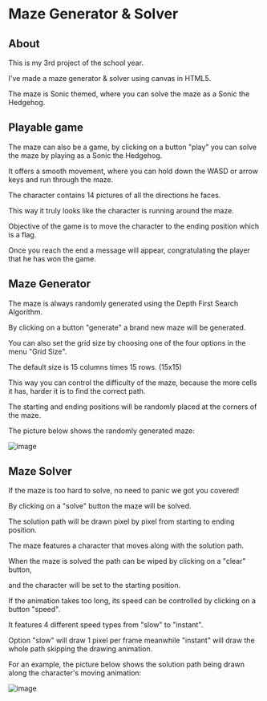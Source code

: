 # Maze Generator & Solver
## About
This is my 3rd project of the school year.

I've made a maze generator & solver using canvas in HTML5.

The maze is Sonic themed, where you can solve the maze as a Sonic the Hedgehog.

## Playable game
The maze can also be a game, by clicking on a button "play" you can solve the maze by playing as a Sonic the Hedgehog.

It offers a smooth movement, where you can hold down the WASD or arrow keys and run through the maze.

The character contains 14 pictures of all the directions he faces.

This way it truly looks like the character is running around the maze.

Objective of the game is to move the character to the ending position which is a flag.

Once you reach the end a message will appear, congratulating the player that he has won the game.

## Maze Generator
The maze is always randomly generated using the Depth First Search Algorithm.

By clicking on a button "generate" a brand new maze will be generated.

You can also set the grid size by choosing one of the four options in the menu "Grid Size".

The default size is 15 columns times 15 rows. (15x15)

This way you can control the difficulty of the maze, because the more cells it has, harder it is to find the correct path.

The starting and ending positions will be randomly placed at the corners of the maze.

The picture below shows the randomly generated maze:

![image](https://github.com/user-attachments/assets/5174f469-f8d1-4dd0-bcae-48f48ca7559b)


## Maze Solver
If the maze is too hard to solve, no need to panic we got you covered!

By clicking on a "solve" button the maze will be solved.

The solution path will be drawn pixel by pixel from starting to ending position.

The maze features a character that moves along with the solution path.

When the maze is solved the path can be wiped by clicking on a "clear" button,

and the character will be set to the starting position.

If the animation takes too long, its speed can be controlled by clicking on a button "speed".

It features 4 different speed types from "slow" to "instant".

Option "slow" will draw 1 pixel per frame meanwhile "instant" will draw the whole path skipping the drawing animation.

For an example, the picture below shows the solution path being drawn along the character's moving animation:

![image](https://github.com/user-attachments/assets/cc57b619-f439-434b-bc5f-92b9a1719c6c)


